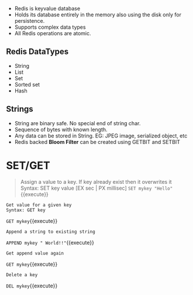 
- Redis is keyvalue database
- Holds its database entirely in the memory also using the disk only for persistence.
- Supports complex data types
- All Redis operations are atomic. 
 
## Redis DataTypes
- String
- List
- Set
- Sorted set
- Hash

## Strings
- String are binary safe. No special end of string char. 
- Sequence of bytes with known length. 
- Any data can be stored in String. EG: JPEG image, serialized object, etc
- Redis backed **Bloom Filter** can be created using GETBIT and SETBIT
 

# SET/GET


> Assign a value to a key. If key already exist then it overwrites it
> Syntax: SET key value [EX sec | PX millisec]
> `SET mykey "Hello" `{{execute}}


``` 
Get value for a given key
Syntax: GET key
```
`GET mykey`{{execute}}


```
Append a string to existing string
```
`APPEND mykey " World!!"`{{execute}}

```
Get append value again
```
`GET mykey`{{execute}}

```
Delete a key
```
`DEL mykey`{{execute}}